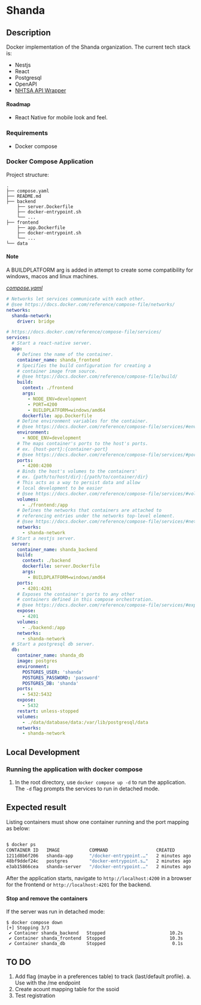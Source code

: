 # Shanda

## Description
Docker implementation of the Shanda organization. The current tech stack is:
* Nestjs
* React
* Postgresql
* OpenAPI
* [NHTSA API Wrapper](https://www.npmjs.com/package/@shaggytools/nhtsa-api-wrapper)

#### Roadmap
* React Native for mobile look and feel.

### Requirements

* Docker compose

### Docker Compose Application

Project structure:
```
.
├── compose.yaml
├── README.md
├── backend
    ├── server.Dockerfile
    ├── docker-entrypoint.sh
    └── ...
├── frontend
    ├── app.Dockerfile
    ├── docker-entrypoint.sh
    └── ...
└── data
```
#### Note
A BUILDPLATFORM arg is added in attempt to create some compatibility for windows, macos and linux machines.

[_compose.yaml_](compose.yaml)
```yaml
# Networks let services communicate with each other.
# @see https://docs.docker.com/reference/compose-file/networks/
networks:
  shanda-network:
    driver: bridge

# https://docs.docker.com/reference/compose-file/services/
services:
  # Start a react-native server.
  app:
    # Defines the name of the container.
    container_name: shanda_frontend
    # Specifies the build configuration for creating a
    # container image from source.
    # @see https://docs.docker.com/reference/compose-file/build/
    build:
      context: ./frontend
      args:
        - NODE_ENV=development
        - PORT=4200
        - BUILDPLATFORM=windows/amd64
      dockerfile: app.Dockerfile
    # Define environment variables for the container.
    # @see https://docs.docker.com/reference/compose-file/services/#environment
    environment:
      - NODE_ENV=development
    # The maps container's ports to the host's ports.
    # ex. {host-port}:{container-port}
    # @see https://docs.docker.com/reference/compose-file/services/#ports
    ports:
      - 4200:4200
    # Binds the host's volumes to the containers'
    # ex. {path/to/host/dir}:{/path/to/container/dir}
    # This acts as a way to persist data and allow
    # local development to be easier
    # @see https://docs.docker.com/reference/compose-file/services/#volumes
    volumes:
      - ./frontend:/app
    # Defines the networks that containers are attached to
    # referencing entries under the networks top-level element.
    # @see https://docs.docker.com/reference/compose-file/services/#networks
    networks:
      - shanda-network
  # Start a nestjs server.
  server:
    container_name: shanda_backend
    build:
      context: ./backend
      dockerfile: server.Dockerfile
      args:
        - BUILDPLATFORM=windows/amd64
    ports:
      - 4201:4201
    # Exposes the container's ports to any other
    # containers defined in this compose orchestration.
    # @see https://docs.docker.com/reference/compose-file/services/#expose
    expose:
      - 4201
    volumes:
      - ./backend:/app
    networks:
      - shanda-network
  # Start a postgresql db server.
  db:
    container_name: shanda_db
    image: postgres
    environment:
      POSTGRES_USER: 'shanda'
      POSTGRES_PASSWORD: 'password'
      POSTGRES_DB: 'shanda'
    ports:
      - 5432:5432
    expose:
      - 5432
    restart: unless-stopped
    volumes:
      - ./data/database/data:/var/lib/postgresql/data
    networks:
      - shanda-network
```

## Local Development
### Running the application with docker compose

1. In the root directory, use `docker compose up -d` to run the application. The `-d` flag prompts the services to run in detached mode.

## Expected result

Listing containers must show one container running and the port mapping as below:
```bash

$ docker ps
CONTAINER ID   IMAGE           COMMAND                  CREATED         STATUS         PORTS                                     NAMES
1211d8b6f206   shanda-app      "/docker-entrypoint.…"   2 minutes ago   Up 2 minutes   0.0.0.0:4200->4200/tcp, 19001-19002/tcp   shanda_frontend
48bf9ddef24c   postgres        "docker-entrypoint.s…"   2 minutes ago   Up 2 minutes   0.0.0.0:5432->5432/tcp                    shanda_db
e3ab15866cea   shanda-server   "/docker-entrypoint.…"   2 minutes ago   Up 2 minutes   0.0.0.0:4201->4201/tcp                    shanda_backend
```

After the application starts, navigate to `http://localhost:4200` in a browser for the frontend or `http://localhost:4201` for the backend.

#### Stop and remove the containers
If the server was run in detached mode:

```
$ docker compose down
[+] Stopping 3/3
 ✔ Container shanda_backend   Stopped                        10.2s
 ✔ Container shanda_frontend  Stopped                        10.3s
 ✔ Container shanda_db        Stopped                         0.1s
```

## TO DO
1. Add flag (maybe in a preferences table) to track (last/default profile).
  a. Use with the /me endpoint
2. Create acount mapping table for the ssoid
3. Test registration
